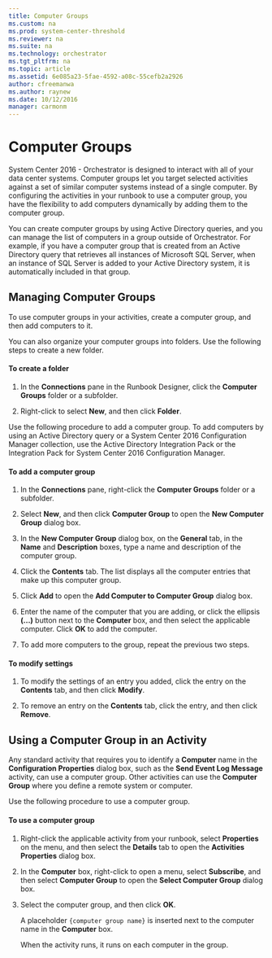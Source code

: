 ```yaml
---
title: Computer Groups
ms.custom: na
ms.prod: system-center-threshold
ms.reviewer: na
ms.suite: na
ms.technology: orchestrator
ms.tgt_pltfrm: na
ms.topic: article
ms.assetid: 6e085a23-5fae-4592-a08c-55cefb2a2926
author: cfreemanwa
ms.author: raynew
ms.date: 10/12/2016
manager: carmonm
---
```

# Computer Groups

System Center 2016 - Orchestrator is designed to interact with all of your data center systems. Computer groups let you target selected activities against a set of similar computer systems instead of a single computer. By configuring the activities in your runbook to use a computer group, you have the flexibility to add computers dynamically by adding them to the computer group.  

You can create computer groups by using Active Directory queries, and you can manage the list of computers in a group outside of Orchestrator. For example, if you have a computer group that is created from an Active Directory query that retrieves all instances of Microsoft SQL Server, when an instance of SQL Server is added to your Active Directory system, it is automatically included in that group.  

## Managing Computer Groups  
To use computer groups in your activities, create a computer group, and then add computers to it.  

You can also organize your computer groups into folders. Use the following steps to create a new folder.  

#### To create a folder  

1.  In the **Connections** pane in the Runbook Designer, click the **Computer Groups** folder or a subfolder.  

2.  Right-click to select **New**, and then click **Folder**.  

Use the following procedure to add a computer group. To add computers by using an Active Directory query or a System Center 2016 Configuration Manager collection, use the Active Directory Integration Pack or the Integration Pack for System Center 2016 Configuration Manager.  

#### To add a computer group  

1.  In the **Connections** pane, right-click the **Computer Groups** folder or a subfolder.  

2.  Select **New**, and then click **Computer Group** to open the **New Computer Group** dialog box.  

3.  In the **New Computer Group** dialog box, on the **General** tab, in the **Name** and **Description** boxes, type a name and description of the computer group.  

4.  Click the **Contents** tab. The list displays all the computer entries that make up this computer group.  

5.  Click **Add** to open the **Add Computer to Computer Group** dialog box.  

6.  Enter the name of the computer that you are adding, or click the ellipsis **\(...\)** button next to the **Computer** box, and then select the applicable computer. Click **OK** to add the computer.  

7.  To add more computers to the group, repeat the previous two steps.  

#### To modify settings  

1.  To modify the settings of an entry you added, click the entry on the **Contents** tab, and then click **Modify**.  

2.  To remove an entry on the **Contents** tab, click the entry, and then click **Remove**.  

## Using a Computer Group in an Activity  
Any standard activity that requires you to identify a **Computer** name in the **Configuration Properties** dialog box, such as the **Send Event Log Message** activity, can use a computer group. Other activities can use the **Computer Group** where you define a remote system or computer.  

Use the following procedure to use a computer group.  

#### To use a computer group  

1.  Right-click the applicable activity from your runbook, select **Properties** on the menu, and then select the **Details** tab to open the **Activities Properties** dialog box.  

2.  In the **Computer** box, right-click to open a menu, select **Subscribe**, and then select **Computer Group** to open the **Select Computer Group** dialog box.  

3.  Select the computer group, and then click **OK**.  

    A placeholder `{computer group name}` is inserted next to the computer name in the **Computer** box.  

    When the activity runs, it runs on each computer in the group.  


